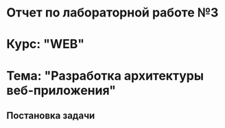 # Отчет по лабораторной работе №3
# Курс: "WEB"
# Тема: "Разработка архитектуры веб-приложения"

## Постановка задачи

